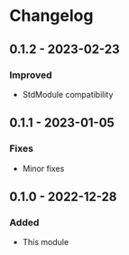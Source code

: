 # Changelog

## 0.1.2 - 2023-02-23

### Improved

-   StdModule compatibility

## 0.1.1 - 2023-01-05

### Fixes

-   Minor fixes

## 0.1.0 - 2022-12-28

### Added

-   This module
